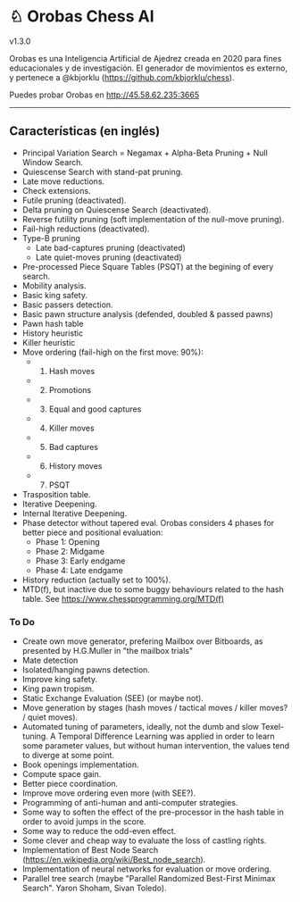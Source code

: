 # ♘ Orobas Chess AI
v1.3.0

Orobas es una Inteligencia Artificial de Ajedrez creada en 2020 para fines educacionales y de investigación. El generador de movimientos es externo, y pertenece a @kbjorklu (https://github.com/kbjorklu/chess).

Puedes probar Orobas en http://45.58.62.235:3665

--------------
## Características (en inglés)
* Principal Variation Search = Negamax + Alpha-Beta Pruning + Null Window Search.
* Quiescense Search with stand-pat pruning.
* Late move reductions.
* Check extensions.
* Futile pruning (deactivated).
* Delta pruning on Quiescense Search (deactivated).
* Reverse futility pruning (soft implementation of the null-move pruning).
* Fail-high reductions (deactivated).
* Type-B pruning
  * Late bad-captures pruning (deactivated)
  * Late quiet-moves pruning (deactivated)
* Pre-processed Piece Square Tables (PSQT) at the begining of every search.
* Mobility analysis.
* Basic king safety.
* Basic passers detection.
* Basic pawn structure analysis (defended, doubled & passed pawns)
* Pawn hash table
* History heuristic
* Killer heuristic
* Move ordering (fail-high on the first move: 90%):
  * 1) Hash moves
  * 2) Promotions
  * 3) Equal and good captures
  * 4) Killer moves
  * 5) Bad captures
  * 6) History moves
  * 7) PSQT
* Trasposition table.
* Iterative Deepening.
* Internal Iterative Deepening.
* Phase detector without tapered eval. Orobas considers 4 phases for better piece and positional evaluation:
  * Phase 1: Opening
  * Phase 2: Midgame
  * Phase 3: Early endgame
  * Phase 4: Late endgame
* History reduction (actually set to 100%).
* MTD(f), but inactive due to some buggy behaviours related to the hash table. See https://www.chessprogramming.org/MTD(f)

### To Do
* Create own move generator, prefering Mailbox over Bitboards, as presented by H.G.Muller in "the mailbox trials"
* Mate detection
* Isolated/hanging pawns detection.
* Improve king safety.
* King pawn tropism.
* Static Exchange Evaluation (SEE) (or maybe not).
* Move generation by stages (hash moves / tactical moves / killer moves? / quiet moves).
* Automated tuning of parameters, ideally, not the dumb and slow Texel-tuning. A Temporal Difference Learning was applied in order to learn some parameter values, but without human intervention, the values tend to diverge at some point.
* Book openings implementation.
* Compute space gain.
* Better piece coordination.
* Improve move ordering even more (with SEE?).
* Programming of anti-human and anti-computer strategies.
* Some way to soften the effect of the pre-processor in the hash table in order to avoid jumps in the score.
* Some way to reduce the odd-even effect.
* Some clever and cheap way to evaluate the loss of castling rights.
* Implementation of Best Node Search (https://en.wikipedia.org/wiki/Best_node_search).
* Implementation of neural networks for evaluation or move ordering.
* Parallel tree search (maybe "Parallel Randomized Best-First Minimax Search". Yaron Shoham, Sivan Toledo).
